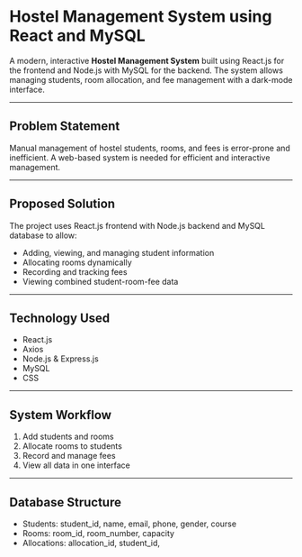 # Hostel Management System using React and MySQL

A modern, interactive **Hostel Management System** built using React.js for the frontend and Node.js with MySQL for the backend. The system allows managing students, room allocation, and fee management with a dark-mode interface.

---

## Problem Statement

Manual management of hostel students, rooms, and fees is error-prone and inefficient. A web-based system is needed for efficient and interactive management.

---

## Proposed Solution

The project uses React.js frontend with Node.js backend and MySQL database to allow:

- Adding, viewing, and managing student information  
- Allocating rooms dynamically  
- Recording and tracking fees  
- Viewing combined student-room-fee data  

---

## Technology Used

- React.js  
- Axios  
- Node.js & Express.js  
- MySQL  
- CSS  

---

## System Workflow

1. Add students and rooms  
2. Allocate rooms to students  
3. Record and manage fees  
4. View all data in one interface  

---

## Database Structure

- Students: student_id, name, email, phone, gender, course  
- Rooms: room_id, room_number, capacity  
- Allocations: allocation_id, student_id,
